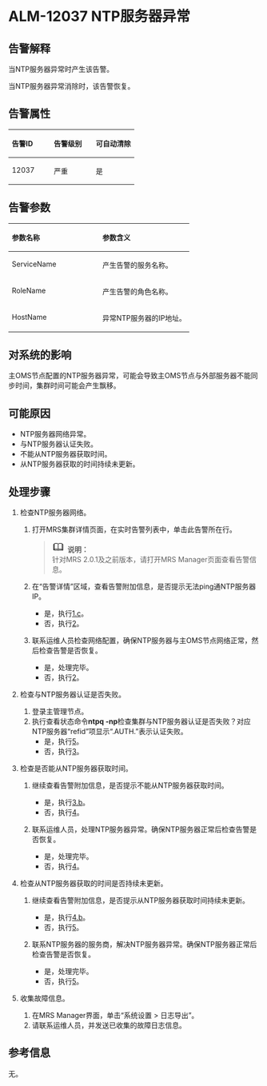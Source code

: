 # ALM-12037 NTP服务器异常<a name="ZH-CN_TOPIC_0191883083"></a>

## 告警解释<a name="zh-cn_topic_0191813878_section60608953165225"></a>

当NTP服务器异常时产生该告警。

当NTP服务器异常消除时，该告警恢复。

## 告警属性<a name="zh-cn_topic_0191813878_section5401937165252"></a>

<a name="zh-cn_topic_0191813878_table63114479165218"></a>
<table><thead align="left"><tr id="zh-cn_topic_0191813878_row8043489165218"><th class="cellrowborder" valign="top" width="33.33333333333333%" id="mcps1.1.4.1.1"><p id="zh-cn_topic_0191813878_p47542853165218"><a name="zh-cn_topic_0191813878_p47542853165218"></a><a name="zh-cn_topic_0191813878_p47542853165218"></a><strong id="zh-cn_topic_0191813878_b25232496165218"><a name="zh-cn_topic_0191813878_b25232496165218"></a><a name="zh-cn_topic_0191813878_b25232496165218"></a>告警ID</strong></p>
</th>
<th class="cellrowborder" valign="top" width="33.33333333333333%" id="mcps1.1.4.1.2"><p id="zh-cn_topic_0191813878_p30566310165218"><a name="zh-cn_topic_0191813878_p30566310165218"></a><a name="zh-cn_topic_0191813878_p30566310165218"></a><strong id="zh-cn_topic_0191813878_b6661339165218"><a name="zh-cn_topic_0191813878_b6661339165218"></a><a name="zh-cn_topic_0191813878_b6661339165218"></a>告警级别</strong></p>
</th>
<th class="cellrowborder" valign="top" width="33.33333333333333%" id="mcps1.1.4.1.3"><p id="zh-cn_topic_0191813878_p2697564165218"><a name="zh-cn_topic_0191813878_p2697564165218"></a><a name="zh-cn_topic_0191813878_p2697564165218"></a><strong id="zh-cn_topic_0191813878_b24278083165218"><a name="zh-cn_topic_0191813878_b24278083165218"></a><a name="zh-cn_topic_0191813878_b24278083165218"></a>可自动清除</strong></p>
</th>
</tr>
</thead>
<tbody><tr id="zh-cn_topic_0191813878_row17176163165218"><td class="cellrowborder" valign="top" width="33.33333333333333%" headers="mcps1.1.4.1.1 "><p id="zh-cn_topic_0191813878_p49091925165218"><a name="zh-cn_topic_0191813878_p49091925165218"></a><a name="zh-cn_topic_0191813878_p49091925165218"></a>12037</p>
</td>
<td class="cellrowborder" valign="top" width="33.33333333333333%" headers="mcps1.1.4.1.2 "><p id="zh-cn_topic_0191813878_p17023004165218"><a name="zh-cn_topic_0191813878_p17023004165218"></a><a name="zh-cn_topic_0191813878_p17023004165218"></a>严重</p>
</td>
<td class="cellrowborder" valign="top" width="33.33333333333333%" headers="mcps1.1.4.1.3 "><p id="zh-cn_topic_0191813878_p36686112165218"><a name="zh-cn_topic_0191813878_p36686112165218"></a><a name="zh-cn_topic_0191813878_p36686112165218"></a>是</p>
</td>
</tr>
</tbody>
</table>

## 告警参数<a name="zh-cn_topic_0191813878_section48258803165258"></a>

<a name="zh-cn_topic_0191813878_table34848141165218"></a>
<table><thead align="left"><tr id="zh-cn_topic_0191813878_row55944492165218"><th class="cellrowborder" valign="top" width="50%" id="mcps1.1.3.1.1"><p id="zh-cn_topic_0191813878_p35209974165218"><a name="zh-cn_topic_0191813878_p35209974165218"></a><a name="zh-cn_topic_0191813878_p35209974165218"></a><strong id="zh-cn_topic_0191813878_b48454312165218"><a name="zh-cn_topic_0191813878_b48454312165218"></a><a name="zh-cn_topic_0191813878_b48454312165218"></a>参数名称</strong></p>
</th>
<th class="cellrowborder" valign="top" width="50%" id="mcps1.1.3.1.2"><p id="zh-cn_topic_0191813878_p32485204165218"><a name="zh-cn_topic_0191813878_p32485204165218"></a><a name="zh-cn_topic_0191813878_p32485204165218"></a><strong id="zh-cn_topic_0191813878_b23931384165218"><a name="zh-cn_topic_0191813878_b23931384165218"></a><a name="zh-cn_topic_0191813878_b23931384165218"></a>参数含义</strong></p>
</th>
</tr>
</thead>
<tbody><tr id="zh-cn_topic_0191813878_row14055864165218"><td class="cellrowborder" valign="top" width="50%" headers="mcps1.1.3.1.1 "><p id="zh-cn_topic_0191813878_p64783229165218"><a name="zh-cn_topic_0191813878_p64783229165218"></a><a name="zh-cn_topic_0191813878_p64783229165218"></a>ServiceName</p>
</td>
<td class="cellrowborder" valign="top" width="50%" headers="mcps1.1.3.1.2 "><p id="zh-cn_topic_0191813878_p12950219165218"><a name="zh-cn_topic_0191813878_p12950219165218"></a><a name="zh-cn_topic_0191813878_p12950219165218"></a>产生告警的服务名称。</p>
</td>
</tr>
<tr id="zh-cn_topic_0191813878_row49443108165218"><td class="cellrowborder" valign="top" width="50%" headers="mcps1.1.3.1.1 "><p id="zh-cn_topic_0191813878_p45468817165218"><a name="zh-cn_topic_0191813878_p45468817165218"></a><a name="zh-cn_topic_0191813878_p45468817165218"></a>RoleName</p>
</td>
<td class="cellrowborder" valign="top" width="50%" headers="mcps1.1.3.1.2 "><p id="zh-cn_topic_0191813878_p59095579165218"><a name="zh-cn_topic_0191813878_p59095579165218"></a><a name="zh-cn_topic_0191813878_p59095579165218"></a>产生告警的角色名称。</p>
</td>
</tr>
<tr id="zh-cn_topic_0191813878_row62098166165218"><td class="cellrowborder" valign="top" width="50%" headers="mcps1.1.3.1.1 "><p id="zh-cn_topic_0191813878_p63895541165218"><a name="zh-cn_topic_0191813878_p63895541165218"></a><a name="zh-cn_topic_0191813878_p63895541165218"></a>HostName</p>
</td>
<td class="cellrowborder" valign="top" width="50%" headers="mcps1.1.3.1.2 "><p id="zh-cn_topic_0191813878_p8156357165218"><a name="zh-cn_topic_0191813878_p8156357165218"></a><a name="zh-cn_topic_0191813878_p8156357165218"></a>异常NTP服务器的IP地址。</p>
</td>
</tr>
</tbody>
</table>

## 对系统的影响<a name="zh-cn_topic_0191813878_section1946313416537"></a>

主OMS节点配置的NTP服务器异常，可能会导致主OMS节点与外部服务器不能同步时间，集群时间可能会产生飘移。

## 可能原因<a name="zh-cn_topic_0191813878_section9993405165311"></a>

-   NTP服务器网络异常。
-   与NTP服务器认证失败。
-   不能从NTP服务器获取时间。
-   从NTP服务器获取的时间持续未更新。

## 处理步骤<a name="zh-cn_topic_0191813878_section24122194165316"></a>

1.  检查NTP服务器网络。
    1.  打开MRS集群详情页面，在实时告警列表中，单击此告警所在行。

        >![](public_sys-resources/icon-note.gif) **说明：**   
        >针对MRS 2.0.1及之前版本，请打开MRS Manager页面查看告警信息。  

    2.  在“告警详情”区域，查看告警附加信息，是否提示无法ping通NTP服务器IP。
        -   是，执行[1.c](#zh-cn_topic_0191813878_li1632254917016)。
        -   否，执行[2](#zh-cn_topic_0191813878_li39341571165349)。

    3.  <a name="zh-cn_topic_0191813878_li1632254917016"></a>联系运维人员检查网络配置，确保NTP服务器与主OMS节点网络正常，然后检查告警是否恢复。
        -   是，处理完毕。
        -   否，执行[2](#zh-cn_topic_0191813878_li39341571165349)。

2.  <a name="zh-cn_topic_0191813878_li39341571165349"></a>检查与NTP服务器认证是否失败。
    1.  登录主管理节点。
    2.  执行查看状态命令**ntpq -np**检查集群与NTP服务器认证是否失败？对应NTP服务器“refid”项显示“.AUTH.”表示认证失败。
        -   是，执行[5](#zh-cn_topic_0191813878_li572522141314)。
        -   否，执行[3](#zh-cn_topic_0191813878_li1771406117437)。

3.  <a name="zh-cn_topic_0191813878_li1771406117437"></a>检查是否能从NTP服务器获取时间。
    1.  继续查看告警附加信息，是否提示不能从NTP服务器获取时间。
        -   是，执行[3.b](#zh-cn_topic_0191813878_li3545109317619)。
        -   否，执行[4](#zh-cn_topic_0191813878_li2737952217524)。

    2.  <a name="zh-cn_topic_0191813878_li3545109317619"></a>联系运维人员，处理NTP服务器异常。确保NTP服务器正常后检查告警是否恢复。
        -   是，处理完毕。
        -   否，执行[4](#zh-cn_topic_0191813878_li2737952217524)。

4.  <a name="zh-cn_topic_0191813878_li2737952217524"></a>检查从NTP服务器获取的时间是否持续未更新。
    1.  继续查看告警附加信息，是否提示从NTP服务器获取时间持续未更新。
        -   是，执行[4.b](#zh-cn_topic_0191813878_li6014697617721)。
        -   否，执行[5](#zh-cn_topic_0191813878_li572522141314)。

    2.  <a name="zh-cn_topic_0191813878_li6014697617721"></a>联系NTP服务器的服务商，解决NTP服务器异常。确保NTP服务器正常后检查告警是否恢复。
        -   是，处理完毕。
        -   否，执行[5](#zh-cn_topic_0191813878_li572522141314)。

5.  <a name="zh-cn_topic_0191813878_li572522141314"></a>收集故障信息。
    1.  在MRS Manager界面，单击“系统设置 \> 日志导出”。
    2.  请联系运维人员，并发送已收集的故障日志信息。


## 参考信息<a name="zh-cn_topic_0191813878_section5597720165321"></a>

无。


